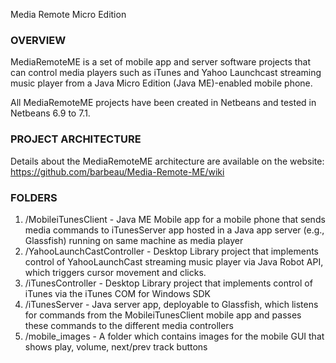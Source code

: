 Media Remote Micro Edition

### OVERVIEW

MediaRemoteME is a set of mobile app and server software projects that can 
control media players such as iTunes and Yahoo Launchcast streaming music 
player from a Java Micro Edition (Java ME)-enabled mobile phone.

All MediaRemoteME projects have been created in Netbeans and tested in
Netbeans 6.9 to 7.1.

### PROJECT ARCHITECTURE

Details about the MediaRemoteME architecture are available on the website:
https://github.com/barbeau/Media-Remote-ME/wiki

### FOLDERS

1. /MobileiTunesClient        - Java ME Mobile app for a mobile phone that sends media commands to iTunesServer app
				hosted in a Java app server (e.g., Glassfish) running on same machine as media player
2. /YahooLaunchCastController - Desktop Library project that implements control of YahooLaunchCast streaming music player 
				via Java Robot API, which triggers cursor movement and clicks.
3. /iTunesController	      - Desktop Library project that implements control of iTunes via the iTunes COM for 
				Windows SDK
4. /iTunesServer	      - Java server app, deployable to Glassfish, which listens for commands from the 
				MobileiTunesClient mobile app and passes these commands to the different media controllers
5. /mobile_images	      - A folder which contains images for the mobile GUI that shows play, volume, next/prev 
				track buttons

